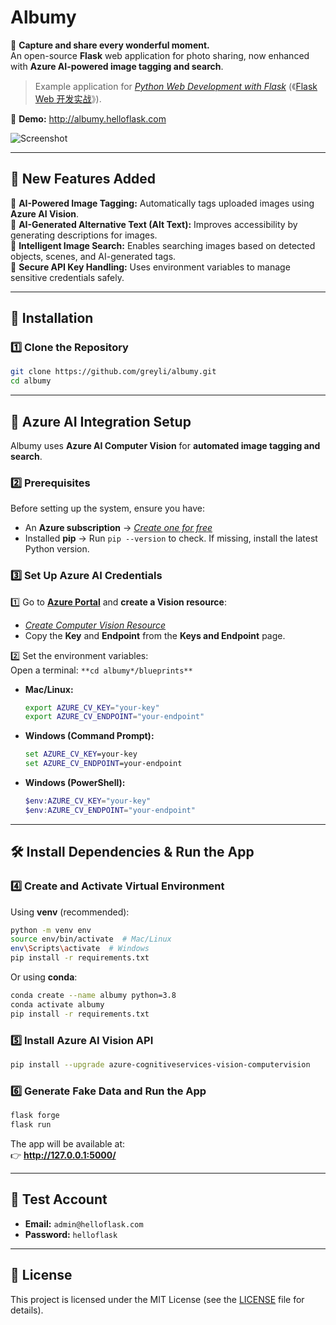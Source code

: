 # Albumy

📸 **Capture and share every wonderful moment.**  
An open-source **Flask** web application for photo sharing, now enhanced with **Azure AI-powered image tagging and search**.

> Example application for *[Python Web Development with Flask](https://helloflask.com/en/book/1)* (《[Flask Web 开发实战](https://helloflask.com/book/1)》).

🎯 **Demo:** http://albumy.helloflask.com  

![Screenshot](https://helloflask.com/screenshots/albumy.png)

---

## 🚀 **New Features Added**

🔹 **AI-Powered Image Tagging:** Automatically tags uploaded images using **Azure AI Vision**.  
🔹 **AI-Generated Alternative Text (Alt Text):** Improves accessibility by generating descriptions for images.  
🔹 **Intelligent Image Search:** Enables searching images based on detected objects, scenes, and AI-generated tags.  
🔹 **Secure API Key Handling:** Uses environment variables to manage sensitive credentials safely.    

---

## 🚀 **Installation**

### **1️⃣ Clone the Repository**
```bash
git clone https://github.com/greyli/albumy.git
cd albumy
```

---

## 🔧 **Azure AI Integration Setup**
Albumy uses **Azure AI Computer Vision** for **automated image tagging and search**.

### **2️⃣ Prerequisites**
Before setting up the system, ensure you have:
- An **Azure subscription** → *[Create one for free](https://azure.microsoft.com/en-us/free/ai-services/)*
- Installed **pip** → Run `pip --version` to check. If missing, install the latest Python version.

### **3️⃣ Set Up Azure AI Credentials**
1️⃣ Go to **[Azure Portal](https://portal.azure.com/)** and **create a Vision resource**:  
   - *[Create Computer Vision Resource](https://portal.azure.com/#create/Microsoft.CognitiveServicesComputerVision)*
   - Copy the **Key** and **Endpoint** from the **Keys and Endpoint** page.

2️⃣ Set the environment variables:  
    Open a terminal:
    ```
    **cd albumy*/blueprints**
    ```

   - **Mac/Linux:**
     ```bash
     export AZURE_CV_KEY="your-key"
     export AZURE_CV_ENDPOINT="your-endpoint"
     ```
   - **Windows (Command Prompt):**
     ```cmd
     set AZURE_CV_KEY=your-key
     set AZURE_CV_ENDPOINT=your-endpoint
     ```
   - **Windows (PowerShell):**
     ```powershell
     $env:AZURE_CV_KEY="your-key"
     $env:AZURE_CV_ENDPOINT="your-endpoint"
     ```

---

## 🛠 **Install Dependencies & Run the App**

### **4️⃣ Create and Activate Virtual Environment**
Using **venv** (recommended):
```bash
python -m venv env
source env/bin/activate  # Mac/Linux
env\Scripts\activate  # Windows
pip install -r requirements.txt
```

Or using **conda**:
```bash
conda create --name albumy python=3.8
conda activate albumy
pip install -r requirements.txt
```

### **5️⃣ Install Azure AI Vision API**
```bash
pip install --upgrade azure-cognitiveservices-vision-computervision
```

### **6️⃣ Generate Fake Data and Run the App**
```bash
flask forge
flask run
```
The app will be available at:  
👉 **http://127.0.0.1:5000/**  

---

## 🔑 **Test Account**
- **Email:** `admin@helloflask.com`
- **Password:** `helloflask`

---

## 📜 **License**
This project is licensed under the MIT License (see the [LICENSE](LICENSE) file for details).
